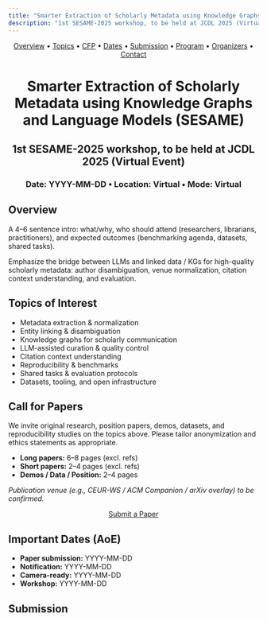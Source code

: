 ```yaml
---
title: "Smarter Extraction of Scholarly Metadata using Knowledge Graphs and Language Models (SESAME)"
description: "1st SESAME-2025 workshop, to be held at JCDL 2025 (Virtual Event)"
---
```


<!-- Sticky mini navigation (only once) -->
<div class="mini-nav" align="center">
  <a href="#overview">Overview</a> •
  <a href="#topics">Topics</a> •
  <a href="#call-for-papers">CFP</a> •
  <a href="#important-dates-aoe">Dates</a> •
  <a href="#submission">Submission</a> •
  <a href="#program">Program</a> •
  <a href="#organizers">Organizers</a> •
  <a href="#contact">Contact</a>
</div>

<!-- Hero (clean version) -->
<div align="center" class="container">
  <h1>Smarter Extraction of Scholarly Metadata using Knowledge Graphs and Language Models (SESAME)</h1>
  <h2>1st SESAME-2025 workshop, to be held at JCDL 2025 (Virtual Event)</h2>
  <h3>Date: YYYY-MM-DD • Location: Virtual • Mode: Virtual</h3>
</div>

<section id="overview" class="container band band--alt">
  <h2>Overview</h2>
  <p>
    A 4–6 sentence intro: what/why, who should attend (researchers, librarians, practitioners),
    and expected outcomes (benchmarking agenda, datasets, shared tasks).
  </p>
  <p>
    Emphasize the bridge between LLMs and linked data / KGs for high-quality scholarly metadata:
    author disambiguation, venue normalization, citation context understanding, and evaluation.
  </p>
</section>

<section id="topics" class="container">
  <h2>Topics of Interest</h2>
  <ul class="list-2col">
    <li>Metadata extraction & normalization</li>
    <li>Entity linking & disambiguation</li>
    <li>Knowledge graphs for scholarly communication</li>
    <li>LLM-assisted curation & quality control</li>
    <li>Citation context understanding</li>
    <li>Reproducibility & benchmarks</li>
    <li>Shared tasks & evaluation protocols</li>
    <li>Datasets, tooling, and open infrastructure</li>
  </ul>
</section>

<section id="call-for-papers" class="container">
  <h2>Call for Papers</h2>
  <p>
    We invite original research, position papers, demos, datasets, and reproducibility studies on the topics above.
    Please tailor anonymization and ethics statements as appropriate.
  </p>
  <ul>
    <li><strong>Long papers:</strong> 6–8 pages (excl. refs)</li>
    <li><strong>Short papers:</strong> 2–4 pages (excl. refs)</li>
    <li><strong>Demos / Data / Position:</strong> 2–4 pages</li>
  </ul>
  <p><em>Publication venue (e.g., CEUR-WS / ACM Companion / arXiv overlay) to be confirmed.</em></p>

  <!-- The ONLY submit button (kept here) -->
  <p align="center">
    <a class="btn btn-primary" href="https://easychair.org/" target="_blank" rel="noopener">Submit a Paper</a>
  </p>
</section>

<section id="important-dates-aoe" class="container band band--alt">
  <h2>Important Dates (AoE)</h2>
  <ul class="dates">
    <li><strong>Paper submission:</strong> YYYY-MM-DD</li>
    <li><strong>Notification:</strong> YYYY-MM-DD</li>
    <li><strong>Camera-ready:</strong> YYYY-MM-DD</li>
    <li><strong>Workshop:</strong> YYYY-MM-DD</li>
  </ul>
</section>

<section id="submission" class="container">
  <h2>Submission</h2>
  <ul
